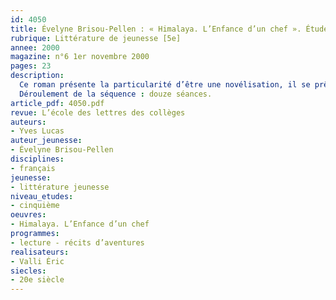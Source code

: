 ```yaml
---
id: 4050
title: Évelyne Brisou-Pellen : « Himalaya. L’Enfance d’un chef ». Étude intégrale
rubrique: Littérature de jeunesse [5e]
annee: 2000
magazine: n°6 1er novembre 2000
pages: 23
description: 
  Ce roman présente la particularité d’être une novélisation, il se prête donc à une approche originale qui prend en compte le récit filmique et celui de la romancière. À première vue, on pourrait penser que le travail d’écriture se ramène à une simple transposition du scénario du film. Il n’en est rien – et c’est là l’intérêt de cette étude –, car le point de vue n’est pas le même. Au moment de sa sortie, le film a été présenté dans la presse comme une sorte de « western tibétain ». L’accent a été mis sur la lutte de chefs opposant le vieux Tinlé et le jeune Karma à propos du jour de départ de la caravane. Cette lutte partage le village entre tenants d’une sagesse spirituelle légendaire, incarnée par Tinlé, et partisans d’une attitude plus pragmatique, défendue par Karma, lequel ose braver l’interdiction de Tinlé et les oracles des chefs religieux, les lamas. Cet aspect se retrouve dans le roman, mais ce qu’Évelyne Brisou-Pellen privilégie dans l’histoire c’est « l’enfance d’un chef » : dès les premières lignes, les événements sont rapportés à travers le regard de Tséring, le petit-fils de Tinlé. À l’inverse, dans le film, le jeune garçon a un rôle finalement assez limité.
  Déroulement de la séquence : douze séances.
article_pdf: 4050.pdf
revue: L’école des lettres des collèges
auteurs:
- Yves Lucas
auteur_jeunesse:
- Évelyne Brisou-Pellen
disciplines:
- français
jeunesse:
- littérature jeunesse
niveau_etudes:
- cinquième
oeuvres:
- Himalaya. L’Enfance d’un chef
programmes:
- lecture - récits d’aventures
realisateurs:
- Valli Éric
siecles:
- 20e siècle
---
```

